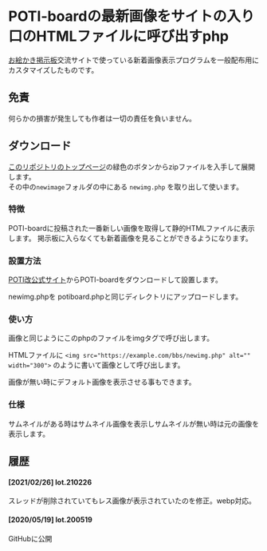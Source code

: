 # POTI-boardの最新画像をサイトの入り口のHTMLファイルに呼び出すphp

[お絵かき掲示板](https://pbbs.sakura.ne.jp/)交流サイトで使っている新着画像表示プログラムを一般配布用にカスタマイズしたものです。

## 免責

何らかの損害が発生しても作者は一切の責任を負いません。

## ダウンロード

[このリポジトリのトップページ](https://github.com/satopian/potiboard_plugin)の緑色のボタンからzipファイルを入手して展開します。  
その中の`newimage`フォルダの中にある `newimg.php` を取り出して使います。 


### 特徴

POTI-boardに投稿された一番新しい画像を取得して静的HTMLファイルに表示します。
掲示板に入らなくても新着画像を見ることができるようになります。

### 設置方法

[POTI改公式サイト](https://poti-k.info/)からPOTI-boardをダウンロードして設置します。

newimg.phpを
potiboard.phpと同じディレクトリにアップロードします。

### 使い方
画像と同じようにこのphpのファイルをimgタグで呼び出します。

HTMLファイルに
`<img src="https://example.com/bbs/newimg.php" alt="" width="300">`
のように書いて画像として呼び出します。

画像が無い時にデフォルト画像を表示させる事もできます。

### 仕様

サムネイルがある時はサムネイル画像を表示しサムネイルが無い時は元の画像を表示します。

## 履歴
#### [2021/02/26] lot.210226
スレッドが削除されていてもレス画像が表示されていたのを修正。webp対応。
#### [2020/05/19] lot.200519
GitHubに公開
